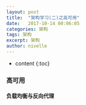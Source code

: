 ```yaml
---
layout: post
title:  "架构学习(二)之高可用"
date:   2017-10-14 00:06:05
categories: 架构
tags: 架构
excerpt: 架构
author: nivelle
---
```


* content
{:toc}


### 高可用

#### 负载均衡与反向代理



